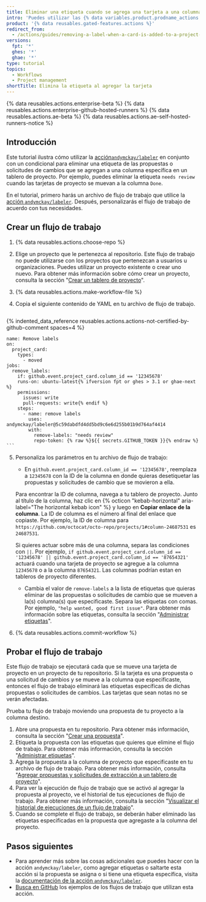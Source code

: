 ```yaml
---
title: Eliminar una etiqueta cuando se agrega una tarjeta a una columna de un tablero de proyecto
intro: 'Puedes utilizar las {% data variables.product.prodname_actions %} para eliminar una etiqueta automáticamente cuando una propuesta o solicitud de cambios se agrega a una columna específica en un tablero de proyecto.'
product: '{% data reusables.gated-features.actions %}'
redirect_from:
  - /actions/guides/removing-a-label-when-a-card-is-added-to-a-project-board-column
versions:
  fpt: '*'
  ghes: '*'
  ghae: '*'
type: tutorial
topics:
  - Workflows
  - Project management
shortTitle: Elimina la etiqueta al agregar la tarjeta
---
```


{% data reusables.actions.enterprise-beta %}
{% data reusables.actions.enterprise-github-hosted-runners %}
{% data reusables.actions.ae-beta %}
{% data reusables.actions.ae-self-hosted-runners-notice %}

## Introducción

Este tutorial ilustra cómo utilizar la [acción`andymckay/labeler`](https://github.com/marketplace/actions/simple-issue-labeler) en conjunto con un condicional para eliminar una etiqueta de las propuestas o solicitudes de cambios que se agregan a una columna específica en un tablero de proyecto. Por ejemplo, puedes eliminar la etiqueta `needs review` cuando las tarjetas de proyecto se muevan a la columna `Done`.

En el tutorial, primero harás un archivo de flujo de trabajo que utilice la [acción `andymckay/labeler`](https://github.com/marketplace/actions/simple-issue-labeler). Después, personalizarás el flujo de trabajo de acuerdo con tus necesidades.

## Crear un flujo de trabajo

1. {% data reusables.actions.choose-repo %}
2. Elige un proyecto que le pertenezca al repositorio. Este flujo de trabajo no puede utilizarse con los proyectos que pertenezcan a usuarios u organizaciones. Puedes utilizar un proyecto existente o crear uno nuevo. Para obtener más información sobre cómo crear un proyecto, consulta la sección "[Crear un tablero de proyecto](/github/managing-your-work-on-github/creating-a-project-board)".
3. {% data reusables.actions.make-workflow-file %}
4. Copia el siguiente contenido de YAML en tu archivo de flujo de trabajo.

    ```yaml{:copy}
{% indented_data_reference reusables.actions.actions-not-certified-by-github-comment spaces=4 %}

    name: Remove labels
    on:
      project_card:
        types:
          - moved
    jobs:
      remove_labels:
        if: github.event.project_card.column_id == '12345678'
        runs-on: ubuntu-latest{% ifversion fpt or ghes > 3.1 or ghae-next %}
        permissions:
          issues: write
          pull-requests: write{% endif %}
        steps:
          - name: remove labels
            uses: andymckay/labeler@5c59dabdfd4dd5bd9c6e6d255b01b9d764af4414
            with:
              remove-labels: "needs review"
              repo-token: {% raw %}${{ secrets.GITHUB_TOKEN }}{% endraw %}
    ```

5. Personaliza los parámetros en tu archivo de flujo de trabajo:
   - En `github.event.project_card.column_id == '12345678'`, reemplaza a `12345678` con la ID de la columna en donde quieras desetiquetar las propuestas y solicitudes de cambio que se movieron a ella.

    Para encontrar la ID de columna, navega a tu tablero de proyecto. Junto al título de la columna, haz clic en {% octicon "kebab-horizontal" aria-label="The horizontal kebab icon" %} y luego en **Copiar enlace de la columna**. La ID de columna es el número al final del enlace que copiaste. Por ejemplo, la ID de columna para `https://github.com/octocat/octo-repo/projects/1#column-24687531` es `24687531`.

     Si quieres actuar sobre más de una columna, separa las condiciones con `||`. Por ejemplo, `if github.event.project_card.column_id == '12345678' || github.event.project_card.column_id == '87654321'` actuará cuando una tarjeta de proyecto se agregue a la columna `12345678` o a la columna `87654321`. Las columnas podrían estan en tableros de proyecto diferentes.
   - Cambia el valor de `remove-labels` a la lista de etiquetas que quieras eliminar de las propuestas o solicitudes de cambio que se mueven a la(s) columna(s) que especificaste. Separa las etiquetas con comas. Por ejemplo, `"help wanted, good first issue"`. Para obtener más información sobre las etiquetas, consulta la sección "[Administrar etiquetas](/github/managing-your-work-on-github/managing-labels#applying-labels-to-issues-and-pull-requests)".
6. {% data reusables.actions.commit-workflow %}

## Probar el flujo de trabajo

Este flujo de trabajo se ejecutará cada que se mueve una tarjeta de proyecto en un proyecto de tu repositorio. Si la tarjeta es una propuesta o una solicitud de cambios y se mueve a la columna que especificaste, entonces el flujo de trabajo eliminará las etiquetas específicas de dichas propuestas o solicitudes de cambios. Las tarjetas que sean notas no se verán afectadas.

Prueba tu flujo de trabajo moviendo una propuesta de tu proyecto a la columna destino.

1. Abre una propuesta en tu repositorio. Para obtener más información, consulta la sección "[Crear una propuesta](/github/managing-your-work-on-github/creating-an-issue)".
2. Etiqueta la propuesta con las etiquetas que quieres que elimine el flujo de trabajo. Para obtener más información, consulta la sección "[Administrar etiquetas](/github/managing-your-work-on-github/managing-labels#applying-labels-to-issues-and-pull-requests)".
3. Agrega la propuesta a la columna de proyecto que especificaste en tu archivo de flujo de trabajo. Para obtener más información, consulta "[Agregar propuestas y solicitudes de extracción a un tablero de proyecto](/github/managing-your-work-on-github/adding-issues-and-pull-requests-to-a-project-board)".
4. Para ver la ejecución de flujo de trabajo que se activó al agregar la propuesta al proyecto, ve el historial de tus ejecuciones de flujo de trabajo. Para obtener más información, consulta la sección "[Visualizar el historial de ejecuciones de un flujo de trabajo](/actions/managing-workflow-runs/viewing-workflow-run-history)".
5. Cuando se complete el flujo de trabajo, se deberán haber eliminado las etiquetas especificadas en la propuesta que agregaste a la columna del proyecto.

## Pasos siguientes

- Para aprender más sobre las cosas adicionales que puedes hacer con la acción `andymckay/labeler`, como agregar etiquetas o saltarte esta acción si la propuesta se asigna o si tiene una etiqueta específica, visita la [documentación de la acción `andymckay/labeler`](https://github.com/marketplace/actions/simple-issue-labeler).
- [Busca en GitHub](https://github.com/search?q=%22uses:+andymckay/labeler%22&type=code) los ejemplos de los flujos de trabajo que utilizan esta acción.
